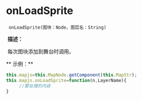 # onLoadSprite



`
 onLoadSprite(图块：Node，图层名：String)
`
  


 **描述：**

 每次图块添加到舞台时调用。

  


** 示例：**
```javascript
this.mapjs=this.MapNode.getComponent(this.MapStr);            
this.mapjs.onLoadSprite=function(n,LayerName){                    
     //要处理的内容                    
}  
```
